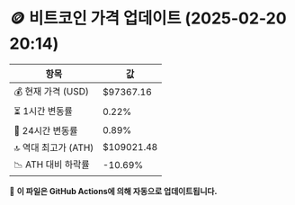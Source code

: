 # 🪙 비트코인 가격 업데이트 (2025-02-20 20:14)

| 항목                | 값 |
|--------------------|----------------|
| 💰 현재 가격 (USD) | $97367.16 |
| ⏳ 1시간 변동률    | 0.22% |
| 📆 24시간 변동률   | 0.89% |
| 🔝 역대 최고가 (ATH) | $109021.48 |
| 📉 ATH 대비 하락률 | -10.69% |

🔄 **이 파일은 GitHub Actions에 의해 자동으로 업데이트됩니다.**
